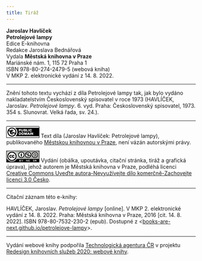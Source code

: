 ```yaml
---
title: Tiráž
---
```


**Jaroslav Havlíček**  
**Petrolejové lampy**  
Edice E-knihovna  
Redakce Jaroslava Bednářová  
Vydala **Městská knihovna v Praze**  
Mariánské nám. 1, 115 72 Praha 1  
ISBN 978-80-274-2479-5 (webová kniha)  
V MKP 2. elektronické vydání z 14. 8. 2022.

***

Znění tohoto textu vychází z díla Petrolejové lampy tak, jak bylo vydáno nakladatelstvím Československý spisovatel v roce 1973 (HAVLÍČEK, Jaroslav. _Petrolejové lampy_. 6. vyd. Praha: Československý spisovatel, 1973. 354 s. Slunovrat. Velká řada, sv. 24.).

***

[![](./resources/image001.jpg)](http://creativecommons.org/publicdomain/mark/1.0/deed.cs)
Text díla (Jaroslav Havlíček: Petrolejové lampy), publikovaného [Městskou knihovnou v Praze](http://www.mlp.cz/), není vázán autorskými právy.

[![](./resources/image002.jpg)](http://creativecommons.org/licenses/by-nc-sa/3.0/cz/)
Vydání (obálka, upoutávka, citační stránka, tiráž a grafická úprava), jehož autorem je Městská knihovna v Praze, podléhá licenci [Creative Commons Uveďte autora-Nevyužívejte dílo komerčně-Zachovejte licenci 3.0 Česko](http://creativecommons.org/licenses/by-nc-sa/3.0/cz/).

***

Citační záznam této e-knihy:

HAVLÍČEK, Jaroslav. _Petrolejové lampy_ \[online\]. V MKP 2. elektronické vydání z 14. 8. 2022. Praha: Městská knihovna v Praze, 2016 \[cit. 14. 8. 2022]. ISBN 978-80-7532-230-2 (epub). Dostupné z <[books-are-next.github.io/petrolejove-lampy](https://books-are-next.github.io/petrolejove-lampy/)>.

***

Vydání webové knihy podpořila [Technologická agentura ČR](https://www.tacr.cz/) v projektu [Redesign knihovních služeb 2020: webové knihy](https://starfos.tacr.cz/cs/project/TL04000391).